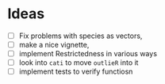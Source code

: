 # Ideas

- [ ] Fix problems with species as vectors,
- [ ] make a nice vignette,
- [ ] implement Restrictedness in various ways
- [ ] look into `cati` to move `outlieR` into it
- [ ] implement tests to verify functiosn
